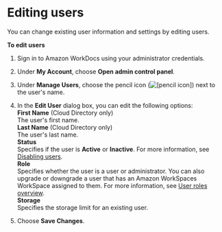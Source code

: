 # Editing users<a name="edit_user"></a>

You can change existing user information and settings by editing users\.

**To edit users**

1. Sign in to Amazon WorkDocs using your administrator credentials\.

1. Under **My Account**, choose **Open admin control panel**\.

1. Under **Manage Users**, choose the pencil icon \(![\[pencil icon\]](http://docs.aws.amazon.com/workdocs/latest/adminguide/images/pencil_icon.png)\) next to the user's name\.

1. In the **Edit User** dialog box, you can edit the following options:  
**First Name** \(Cloud Directory only\)  
The user's first name\.  
**Last Name** \(Cloud Directory only\)  
The user's last name\.  
**Status**  
Specifies if the user is **Active** or **Inactive**\. For more information, see [Disabling users](inactive-user.md)\.  
**Role**  
Specifies whether the user is a user or administrator\. You can also upgrade or downgrade a user that has an Amazon WorkSpaces WorkSpace assigned to them\. For more information, see [User roles overview](users_ovw.md)\.  
**Storage**  
Specifies the storage limit for an existing user\.

1. Choose **Save Changes**\.